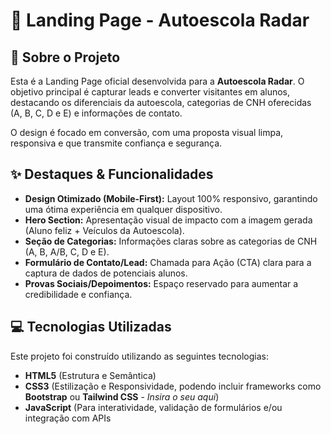 # 🚦 Landing Page - Autoescola Radar

## 🎯 Sobre o Projeto

Esta é a Landing Page oficial desenvolvida para a **Autoescola Radar**. O objetivo principal é capturar leads e converter visitantes em alunos, destacando os diferenciais da autoescola, categorias de CNH oferecidas (A, B, C, D e E) e informações de contato.

O design é focado em conversão, com uma proposta visual limpa, responsiva e que transmite confiança e segurança.

## ✨ Destaques & Funcionalidades

* **Design Otimizado (Mobile-First):** Layout 100% responsivo, garantindo uma ótima experiência em qualquer dispositivo.
* **Hero Section:** Apresentação visual de impacto com a imagem gerada (Aluno feliz + Veículos da Autoescola).
* **Seção de Categorias:** Informações claras sobre as categorias de CNH (A, B, A/B, C, D e E).
* **Formulário de Contato/Lead:** Chamada para Ação (CTA) clara para a captura de dados de potenciais alunos.
* **Provas Sociais/Depoimentos:** Espaço reservado para aumentar a credibilidade e confiança.

## 💻 Tecnologias Utilizadas

Este projeto foi construído utilizando as seguintes tecnologias:

* **HTML5** (Estrutura e Semântica)
* **CSS3** (Estilização e Responsividade, podendo incluir frameworks como **Bootstrap** ou **Tailwind CSS** - *Insira o seu aqui*)
* **JavaScript** (Para interatividade, validação de formulários e/ou integração com APIs
